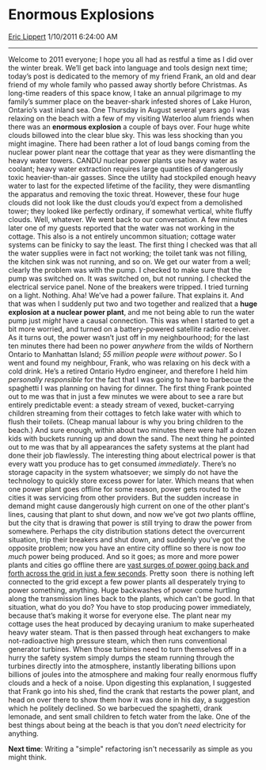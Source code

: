 <div id="page">

# Enormous Explosions

[Eric Lippert](https://social.msdn.microsoft.com/profile/Eric%20Lippert) 1/10/2011 6:24:00 AM

-----

<div id="content">

<div class="mine">

Welcome to 2011 everyone; I hope you all had as restful a time as I did over the winter break. We’ll get back into language and tools design next time; today’s post is dedicated to the memory of my friend Frank, an old and dear friend of my whole family who passed away shortly before Christmas. As long-time readers of this space know, I take an annual pilgrimage to my family’s summer place on the beaver-shark infested shores of Lake Huron, Ontario’s vast inland sea. One Thursday in August several years ago I was relaxing on the beach with a few of my visiting Waterloo alum friends when there was an **enormous explosion** a couple of bays over. Four huge white clouds billowed into the clear blue sky. This was less shocking than you might imagine. There had been rather a lot of loud bangs coming from the nuclear power plant near the cottage that year as they were dismantling the heavy water towers. CANDU nuclear power plants use heavy water as coolant; heavy water extraction requires large quantities of dangerously toxic heavier-than-air gasses. Since the utility had stockpiled enough heavy water to last for the expected lifetime of the facility, they were dismantling the apparatus and removing the toxic threat. However, these four huge clouds did not look like the dust clouds you’d expect from a demolished tower; they looked like perfectly ordinary, if somewhat vertical, white fluffy clouds. Well, whatever. We went back to our conversation. A few minutes later one of my guests reported that the water was not working in the cottage. This also is a not entirely uncommon situation; cottage water systems can be finicky to say the least. The first thing I checked was that all the water supplies were in fact not working; the toilet tank was not filling, the kitchen sink was not running, and so on. We get our water from a well; clearly the problem was with the pump. I checked to make sure that the pump was switched on. It was switched on, but not running. I checked the electrical service panel. None of the breakers were tripped. I tried turning on a light. Nothing. Aha\! We’ve had a power failure. That explains it. And that was when I suddenly put two and two together and realized that a **huge explosion at a nuclear power plant**, and me not being able to run the water pump just *might* have a causal connection. This was when I started to get a bit more worried, and turned on a battery-powered satellite radio receiver. As it turns out, the power wasn’t just off in my neighbourhood; for the last ten minutes there had been no power *anywhere* from the wilds of Northern Ontario to Manhattan Island; *55 million people were without power*. So I went and found my neighbour, Frank, who was relaxing on his deck with a cold drink. He’s a retired Ontario Hydro engineer, and therefore I held him *personally responsible* for the fact that I was going to have to barbecue the spaghetti I was planning on having for dinner. The first thing Frank pointed out to me was that in just a few minutes we were about to see a rare but entirely predictable event: a steady stream of vexed, bucket-carrying children streaming from their cottages to fetch lake water with which to flush their toilets. (Cheap manual labour is why you bring children to the beach.) And sure enough, within about two minutes there were half a dozen kids with buckets running up and down the sand. The next thing he pointed out to me was that by all appearances the safety systems at the plant had done their job flawlessly. The interesting thing about electrical power is that every watt you produce has to get consumed *immediately*. There’s no storage capacity in the system whatsoever; we simply do not have the technology to quickly store excess power for later. Which means that when one power plant goes offline for some reason, power gets routed to the cities it was servicing from other providers. But the sudden increase in demand might cause dangerously high current on one of the other plant's lines, causing that plant to shut down, and now we’ve got *two* plants offline, but the city that is drawing that power is still trying to draw the power from somewhere. Perhaps the city distribution stations detect the overcurrent situation, trip their breakers and shut down, and suddenly you’ve got the opposite problem; now you have an entire city offline so there is now *too much* power being produced. And so it goes; as more and more power plants and cities go offline there are [vast surges of power going back and forth across the grid in just a few seconds](http://en.wikipedia.org/wiki/Northeast_Blackout_of_2003#Causes). Pretty soon  there is nothing left connected to the grid except a few power plants all desperately trying to power something, anything. Huge backwashes of power come hurtling along the transmission lines back to the plants, which can't be good. In that situation, what do you do? You have to stop producing power immediately, because that’s making it worse for everyone else. The plant near my cottage uses the heat produced by decaying uranium to make superheated heavy water steam. That is then passed through heat exchangers to make not-radioactive high pressure steam, which then runs conventional generator turbines. When those turbines need to turn themselves off in a hurry the safety system simply dumps the steam running through the turbines directly into the atmosphere, instantly liberating billions upon billions of joules into the atmosphere and making four really enormous fluffy clouds and a heck of a noise. Upon digesting this explanation, I suggested that Frank go into his shed, find the crank that restarts the power plant, and head on over there to show them how it was done in his day, a suggestion which he politely declined. So we barbecued the spaghetti, drank lemonade, and sent small children to fetch water from the lake. One of the best things about being at the beach is that you don’t *need* electricity for anything.

**Next time**: Writing a "simple" refactoring isn't necessarily as simple as you might think.

</div>

</div>

</div>

